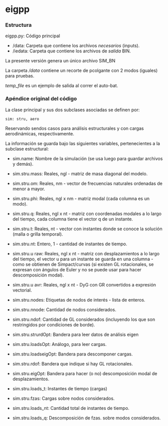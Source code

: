 # eigpp

### Estructura

eigpp.py: Código principal

- /data: Carpeta que contiene los archivos *necesarios* (inputs).
- /iedata: Carpeta que contiene los archivos de *salida* BIN.

La presente versión genera un único archivo SIM_BN

La carpeta */data* contiene un recorte de pcolgante con 2 modos (iguales) para pruebas. 

*temp_file* es un ejemplo de salida al correr el auto-bat.

### Apéndice original del código

La clase principal y sus dos subclases asociadas se definen por:

```sim: stru, aero```

Reservando sendos casos para análisis estructurales y con cargas aerodinámicas, respectivamente.

La información se guarda bajo las siguientes variables, pertenecientes a la subclase estructural:

- sim.name: Nombre de la simulación (se usa luego para guardar archivos y demás).
- sim.stru.mass: Reales, ngl - matriz de masa diagonal del modelo.
- sim.stru.om: Reales, nm - vector de frecuencias naturales ordenadas de menor a mayor.
- sim.stru.phi: Reales, ngl x nm - matriz modal (cada columna es un modo).
- sim.stru.q: Reales, ngl x nt - matriz con coordenadas modales a lo largo del tiempo, cada columna tiene el vector q de un instante.
- sim.stru.t: Reales, nt - vector con instantes donde se conoce la solución (malla o grilla temporal).
- sim.stru.nt: Entero, 1 - cantidad de instantes de tiempo.
- sim.stru.u raw: Reales, ngl x nt - matriz con desplazamientos a lo largo del tiempo, el vector u para un instante se guarda en una columna - como se obtienen de Simpact/curvas (si existen GL rotacionales, se expresan con ángulos de Euler y no se puede usar para hacer descomposición modal).
- sim.stru.u avr: Reales, ngl x nt - DyG con GR convertidos a expresión vectorial.

- sim.stru.nodes: Etiquetas de nodos de interés - lista de enteros.
- sim.stru.nnode: Cantidad de nodos considerados.
- sim.stru.ndof: Cantidad de GL considerados (incluyendo los que son restringidos por condiciones de borde).
- sim.stru.strurdOpt: Bandera para leer datos de análisis eigen
- sim.stru.loadsOpt: Análogo, para leer cargas.
- sim.stru.loadseigOpt: Bandera para descomponer cargas.
- sim.stru.rdof: Bandera que indique si hay GL rotacionales.
- sim.stru.eigOpt: Bandera para hacer (o no) descomposición modal de desplazamientos.
- sim.stru.loads_t: Instantes de tiempo (cargas)
- sim.stru.fzas: Cargas sobre nodos considerados.
- sim.stru.loads_nt: Cantidad total de instantes de tiempo.
- sim.stru.loads_q: Descomposición de fzas. sobre modos considerados.
